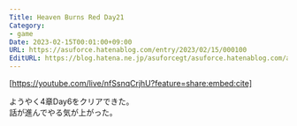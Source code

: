 ```yaml
---
Title: Heaven Burns Red Day21
Category:
- game
Date: 2023-02-15T00:01:00+09:00
URL: https://asuforce.hatenablog.com/entry/2023/02/15/000100
EditURL: https://blog.hatena.ne.jp/asuforcegt/asuforce.hatenablog.com/atom/entry/4207112889963382031
---
```


[https://youtube.com/live/nfSsnqCrjhU?feature=share:embed:cite]

ようやく4章Day6をクリアできた。  
話が進んでやる気が上がった。
